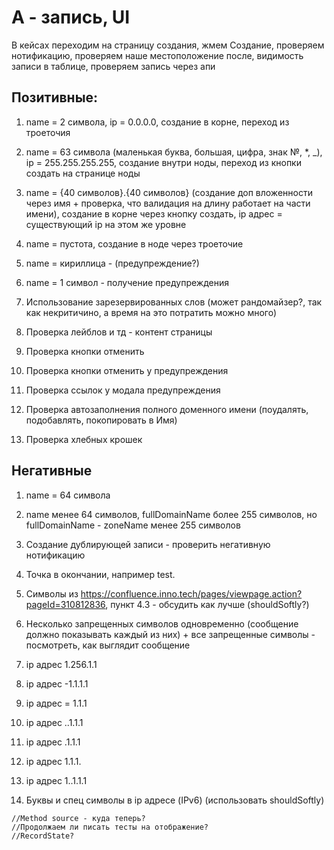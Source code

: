 # А - запись, UI

В кейсах переходим на страницу создания, жмем Создание, проверяем нотификацию, проверяем наше местоположение после, видимость записи в таблице, проверяем запись через апи

## Позитивные:

 1. name = 2 символа, ip = 0.0.0.0, создание в корне, переход из троеточия

 2. name = 63 символа (маленькая буква, большая, цифра, знак №, \*, \_), ip = 255.255.255.255, создание внутри ноды, переход из кнопки создать на странице ноды

 3. name = {40 символов}.{40 символов} (создание доп вложенности через имя + проверка, что валидация на длину работает на части имени), создание в корне через кнопку создать, ip адрес = существующий ip на этом же уровне

 4. name = пустота, создание в ноде через троеточие

 5. name = кириллица - (предупреждение?)

 6. name = 1 символ - получение предупреждения

 7. Использование зарезервированных слов (может рандомайзер?, так как некритичино, а время на это потратить можно много)

 8. Проверка лейблов и тд - контент страницы

 9. Проверка кнопки отменить

10. Проверка кнопки отменить у предупреждения

11. Проверка ссылок у модала предупреждения

12. Проверка автозаполнения полного доменного имени (поудалять, подобавлять, покопировать в Имя)

13. Проверка хлебных крошек

## Негативные

 1. name = 64 символа

 2. name менее 64 символов, fullDomainName более 255 символов, но fullDomainName - zoneName менее 255 символов

 3. Создание дублирующей записи - проверить негативную нотификацию

 4. Точка в окончании, например test.

 5. Символы из <https://confluence.inno.tech/pages/viewpage.action?pageId=310812836>, пункт 4.3 - обсудить как лучше (shouldSoftly?)

 6. Несколько запрещенных символов одновременно (сообщение должно показывать каждый из них) + все запрещенные символы - посмотреть, как выглядит сообщение

 7. ip адрес 1.256.1.1

 8. ip адрес -1.1.1.1

 9. ip адрес = 1.1.1

10. ip адрес ..1.1.1

11. ip адрес .1.1.1

12. ip адрес 1.1.1.

13. ip адрес 1..1.1.1

14. Буквы и спец символы в ip адресе (IPv6) (использовать shouldSoftly)

```
//Method source - куда теперь?
//Продолжаем ли писать тесты на отображение?
//RecordState?
```